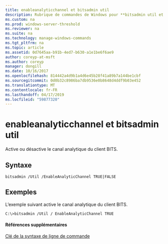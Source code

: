 ```yaml
---
title: enableanalyticchannel et bitsadmin util
description: Rubrique de commandes de Windows pour **bitsadmin util et enableanalyticchannel** - Active ou désactive le canal analytique du client BITS.
ms.custom: na
ms.prod: windows-server-threshold
ms.reviewer: na
ms.suite: na
ms.technology: manage-windows-commands
ms.tgt_pltfrm: na
ms.topic: article
ms.assetid: 0d7645aa-b91b-4ed7-b630-a1e1be6f6ae9
author: coreyp-at-msft
ms.author: coreyp
manager: dongill
ms.date: 10/16/2017
ms.openlocfilehash: 814442a4d9b1a4d6e45b28f41a89b7a144be1cbf
ms.sourcegitcommit: 0d0b32c8986ba7db9536e0b8648d4ddf9b03e452
ms.translationtype: MT
ms.contentlocale: fr-FR
ms.lasthandoff: 04/17/2019
ms.locfileid: "59877320"
---
```

# <a name="bitsadmin-util-and-enableanalyticchannel"></a>enableanalyticchannel et bitsadmin util



Active ou désactive le canal analytique du client BITS.

## <a name="syntax"></a>Syntaxe

```
bitsadmin /Util /EnableAnalyticChannel TRUE|FALSE
```

## <a name="BKMK_examples"></a>Exemples

L’exemple suivant active le canal analytique du client BITS.
```
C:\>bitsadmin /Util / EnableAnalyticChannel TRUE
```

#### <a name="additional-references"></a>Références supplémentaires

[Clé de la syntaxe de ligne de commande](command-line-syntax-key.md)